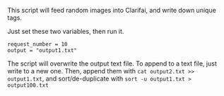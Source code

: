 This script will feed random images into Clarifai, and write down unique tags.

Just set these two variables, then run it.
```
request_number = 10
output = "output1.txt"
```

The script will overwrite the output text file.  To append to a text file, just write to a new one.
Then, append them with `cat output2.txt >> output1.txt`, and sort/de-duplicate with `sort -u output1.txt > output100.txt`
